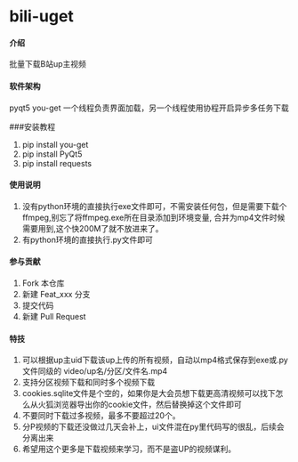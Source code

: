 # bili-uget

#### 介绍
批量下载B站up主视频

#### 软件架构
pyqt5
you-get
一个线程负责界面加载，另一个线程使用协程开启异步多任务下载


###安装教程

1.  pip install you-get
2.  pip install PyQt5
3.  pip install requests

#### 使用说明

1.  没有python环境的直接执行exe文件即可，不需安装任何包，但是需要下载个ffmpeg,别忘了将ffmpeg.exe所在目录添加到环境变量,
    合并为mp4文件时候需要用到,这个快200M了就不放进来了。
2.  有python环境的直接执行.py文件即可

#### 参与贡献

1.  Fork 本仓库
2.  新建 Feat_xxx 分支
3.  提交代码
4.  新建 Pull Request


#### 特技

1.  可以根据up主uid下载该up上传的所有视频，自动以mp4格式保存到exe或.py文件同级的 video/up名/分区/文件名.mp4
2.  支持分区视频下载和同时多个视频下载
3.  cookies.sqlite文件是个空的，如果你是大会员想下载更高清视频可以找下怎么从火狐浏览器导出你的cookie文件，然后替换掉这个文件即可
4.  不要同时下载过多视频，最多不要超过20个。
5.  分P视频的下载还没做过几天会补上，ui文件混在py里代码写的很乱，后续会分离出来
6.  希望用这个更多是下载视频来学习，而不是盗UP的视频谋利。
